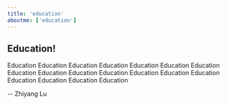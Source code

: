 ```yaml
---
title: 'education'
aboutme: ['education']
---
```


## Education!

Education Education Education Education Education Education Education Education Education Education Education Education Education Education Education Education Education Education 

-- Zhiyang Lu